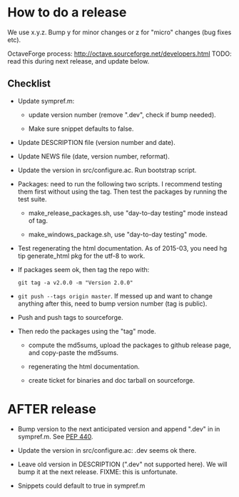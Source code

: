 How to do a release
===================

We use x.y.z.  Bump y for minor changes or z for "micro" changes (bug
fixes etc).

OctaveForge process: http://octave.sourceforge.net/developers.html
TODO: read this during next release, and update below.


Checklist
---------

  * Update sympref.m:

      - update version number (remove ".dev", check if bump needed).

      - Make sure snippet defaults to false.

  * Update DESCRIPTION file (version number and date).

  * Update NEWS file (date, version number, reformat).

  * Update the version in src/configure.ac.  Run bootstrap script.

  * Packages: need to run the following two scripts.  I recommend
    testing them first without using the tag.  Then test the packages
    by running the test suite.

      - make_release_packages.sh, use "day-to-day testing" mode instead
        of tag.

      - make_windows_package.sh, use "day-to-day testing" mode.

  * Test regenerating the html documentation.  As of 2015-03, you need
    hg tip generate_html pkg for the utf-8 to work.

  * If packages seem ok, then tag the repo with:

    `git tag -a v2.0.0 -m "Version 2.0.0"`

  * `git push --tags origin master`.  If messed up and want to change
    anything after this, need to bump version number (tag is public).

  * Push and push tags to sourceforge.

  * Then redo the packages using the "tag" mode.

      - compute the md5sums, upload the packages to github release
        page, and copy-paste the md5sums.

      - regenerating the html documentation.

      - create ticket for binaries and doc tarball on sourceforge.



AFTER release
=============

  * Bump version to the next anticipated version and append ".dev" in
    in sympref.m.  See
    [PEP 440](https://www.python.org/dev/peps/pep-0440).

  * Update the version in src/configure.ac: .dev seems ok there.

  * Leave old version in DESCRIPTION (".dev" not supported here).  We
    will bump it at the next release.  FIXME: this is unfortunate.

  * Snippets could default to true in sympref.m
